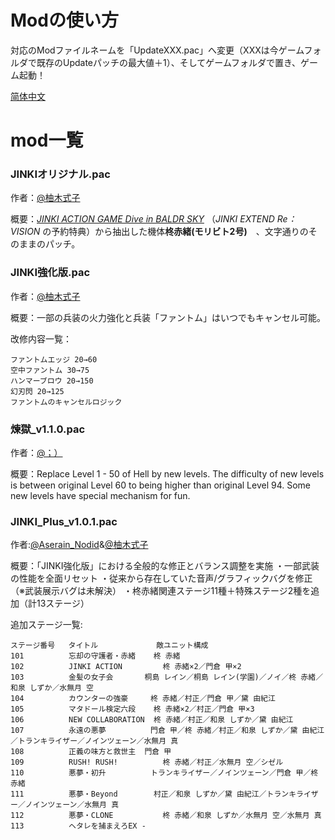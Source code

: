 # Modの使い方

対応のModファイルネームを「UpdateXXX.pac」へ変更（XXXは今ゲームフォルダで既存のUpdateパッチの最大値＋1）、そしてゲームフォルダで置き、ゲーム起動！


[简体中文](https://github.com/Karaik/DX_MOD_PAC/blob/main/README.md)


# mod一覧

### JINKIオリジナル.pac

作者：[@柚木式子](https://space.bilibili.com/1420258295)

概要：*[JINKI ACTION GAME Dive in BALDR SKY](https://www.amazon.co.jp/JINKI-ACTION-BALDR-%E3%83%90%E3%83%AB%E3%83%89%E3%82%B9%E3%82%AB%E3%82%A4-%E4%BA%88%E7%B4%84%E7%89%B9%E5%85%B8cd/dp/B00EAIA0IK)*  （*JINKI EXTEND Re：VISION* の予約特典）から抽出した機体**柊赤緒(モリビト2号)**　、文字通りのそのままのパッチ。

### JINKI強化版.pac

作者：[@柚木式子](https://space.bilibili.com/1420258295)

概要：一部の兵装の火力強化と兵装「ファントム」はいつでもキャンセル可能。

改修内容一覧：
```
ファントムエッジ 20→60
空中ファントム 30→75
ハンマーブロウ 20→150
幻刃閃 20→125
ファントムのキャンセルロジック
```
### 煉獄_v1.1.0.pac

作者：[@；）](https://github.com/semicolonclosingbracket)

概要：Replace Level 1 - 50 of Hell by new levels. The difficulty of new levels is between original Level 60 to being higher than original Level 94. Some new levels have special mechanism for fun.


### JINKI_Plus_v1.0.1.pac

作者:[@Aserain_Nodid](https://github.com/Aserain-Nodid)&[@柚木式子](https://space.bilibili.com/1420258295)

概要：「JINKI強化版」における全般的な修正とバランス調整を実施
・一部武装の性能を全面リセット
・従来から存在していた音声/グラフィックバグを修正（※武装展示バグは未解決）
・柊赤緒関連ステージ11種＋特殊ステージ2種を追加（計13ステージ）

追加ステージ一覧:
```
ステージ番号	 タイトル	          敵ユニット構成
101	         忘却の守護者・赤緒	  柊 赤緒
102	         JINKI ACTION	      柊 赤緒×2／門倉 甲×2
103	         金髪の女子会	      桐島 レイン／桐島 レイン(学園)／ノイ／柊 赤緒／和泉 しずか／水無月 空
104	         カウンターの強豪	  柊 赤緒／村正／門倉 甲／黛 由紀江
105	         マタドール検定六段	  柊 赤緒×2／村正／門倉 甲×3
106	         NEW COLLABORATION	柊 赤緒／村正／和泉 しずか／黛 由紀江
107	         永遠の悪夢	        門倉 甲／柊 赤緒／村正／和泉 しずか／黛 由紀江／トランキライザー／ノインツェーン／水無月 真
108	         正義の味方と救世主 	門倉 甲
109	         RUSH! RUSH!	      柊 赤緒／村正／水無月 空／シゼル
110	         悪夢・初升	        トランキライザー／ノインツェーン／門倉 甲／柊 赤緒
111	         悪夢・Beyond	      村正／和泉 しずか／黛 由紀江／トランキライザー／ノインツェーン／水無月 真
112	         悪夢・CLONE	        柊 赤緒／和泉 しずか／水無月 空／水無月 真
113	         ヘタレを捕まえろEX	-
```
